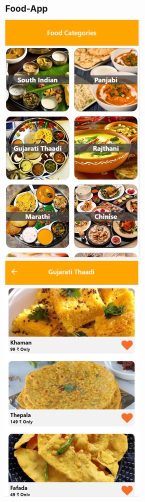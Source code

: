 # Food-App

<img src="https://raw.githubusercontent.com/chiragvekariya210/Food-App/main/1.1.png">
<img src="https://raw.githubusercontent.com/chiragvekariya210/Food-App/main/2.3.png">
